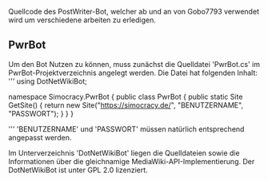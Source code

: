 Quellcode des PostWriter-Bot, welcher ab und an von Gobo7793 verwendet wird um verschiedene arbeiten zu erledigen.

## PwrBot
Um den Bot Nutzen zu können, muss zunächst die Quelldatei 'PwrBot.cs' im PwrBot-Projektverzeichnis angelegt werden. Die Datei hat folgenden Inhalt:
'''
using DotNetWikiBot;

namespace Simocracy.PwrBot
{
	public class PwrBot
	{
		public static Site GetSite()
		{
			return new Site("https://simocracy.de/", "BENUTZERNAME", "PASSWORT");
		}
	}
}

'''
'BENUTZERNAME' und 'PASSWORT' müssen natürlich entsprechend angepasst werden.

Im Unterverzeichnis 'DotNetWikiBot' liegen die Quelldateien sowie die Informationen über die gleichnamige MediaWiki-API-Implementierung. Der DotNetWikiBot ist unter GPL 2.0 lizenziert.